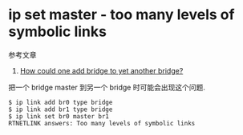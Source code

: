 # ip set master - too many levels of symbolic links

参考文章

1. [How could one add bridge to yet another bridge?](http://intelligentsystemsmonitoring.com/community/how-could-one-add-bridge-to-yet-another-bridge/)

把一个 bridge master 到另一个 bridge 时可能会出现这个问题.

```log
$ ip link add br0 type bridge
$ ip link add br1 type bridge
$ ip link set br0 master br1
RTNETLINK answers: Too many levels of symbolic links
```

